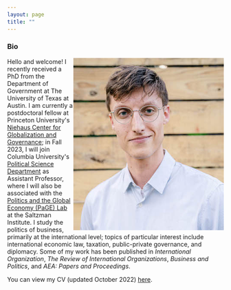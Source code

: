 ```yaml
---
layout: page
title: ""
---
```



### Bio

<img style="float: right;" src="assets/calvin_headshot_randi_cropped_smaller.jpg">
Hello and welcome! I recently received a PhD from the Department of Government at The University of Texas at Austin. I am currently a postdoctoral fellow at Princeton University's <a href="https://niehaus.princeton.edu/">Niehaus Center for Globalization and Governance</a>; in Fall 2023, I will join Columbia University's <a href="https://polisci.columbia.edu/">Political Science Department</a> as Assistant Professor, where I will also be associated with the <a href="https://www.siwps.org/programs/the-politics-and-global-economy-page-lab/">Politics and the Global Economy (PaGE) Lab</a> at the Saltzman Institute. I study the politics of business, primarily at the international level; topics of particular interest include international economic law, taxation, public-private governance, and diplomacy. Some of my work has been published in <i>International Organization</i>, <i>The Review of International Organizations</i>, <i>Business and Politics</i>, and <i>AEA: Papers and Proceedings</i>. 

You can view my CV (updated October 2022) [here](assets/Thrall_CV_Oct_2022.pdf).
